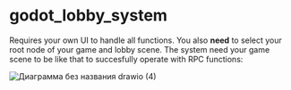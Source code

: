 # godot_lobby_system

Requires your own UI to handle all functions. You also **need** to select your root node of your game and lobby scene.
The system need your game scene to be like that to succesfully operate with RPC functions:

![Диаграмма без названия drawio (4)](https://github.com/Kenoshka/godot_lobby_system/assets/104022763/baf43466-1e93-481c-8d27-198a2468b92a)
